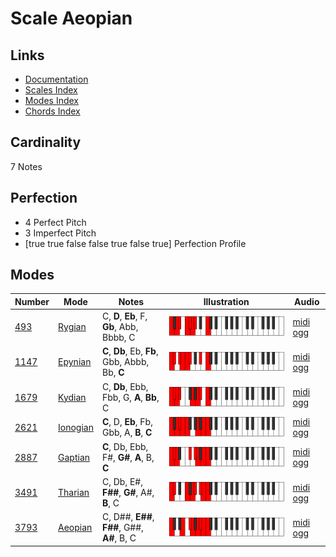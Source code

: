 # Scale Aeopian

## Links

- [Documentation](index.md)
- [Scales Index](Scales.md)
- [Modes Index](Modes.md)
- [Chords Index](Chords.md)

## Cardinality

7 Notes

## Perfection

- 4 Perfect Pitch
- 3 Imperfect Pitch
- [true true false false true false true] Perfection Profile

## Modes

| Number | Mode | Notes | Illustration | Audio |
|--------|------|-------|--------------|-------|
| [493](https://ianring.com/musictheory/scales/493) | [Rygian](ModeRygian.md) | C, **D**, **Eb**, F, **Gb**, Abb, Bbbb, C | ![CNaturalRygian](ModeCNaturalRygian.png) | [midi](ModeCNaturalRygian.mid) [ogg](ModeCNaturalRygian.ogg) | 
| [1147](https://ianring.com/musictheory/scales/1147) | [Epynian](ModeEpynian.md) | **C**, **Db**, Eb, **Fb**, Gbb, Abbb, Bb, **C** | ![CNaturalEpynian](ModeCNaturalEpynian.png) | [midi](ModeCNaturalEpynian.mid) [ogg](ModeCNaturalEpynian.ogg) | 
| [1679](https://ianring.com/musictheory/scales/1679) | [Kydian](ModeKydian.md) | C, **Db**, Ebb, Fbb, G, **A**, **Bb**, C | ![CNaturalKydian](ModeCNaturalKydian.png) | [midi](ModeCNaturalKydian.mid) [ogg](ModeCNaturalKydian.ogg) | 
| [2621](https://ianring.com/musictheory/scales/2621) | [Ionogian](ModeIonogian.md) | **C**, D, **Eb**, Fb, Gbb, A, **B**, **C** | ![CNaturalIonogian](ModeCNaturalIonogian.png) | [midi](ModeCNaturalIonogian.mid) [ogg](ModeCNaturalIonogian.ogg) | 
| [2887](https://ianring.com/musictheory/scales/2887) | [Gaptian](ModeGaptian.md) | **C**, Db, Ebb, F#, **G#**, **A**, B, **C** | ![CNaturalGaptian](ModeCNaturalGaptian.png) | [midi](ModeCNaturalGaptian.mid) [ogg](ModeCNaturalGaptian.ogg) | 
| [3491](https://ianring.com/musictheory/scales/3491) | [Tharian](ModeTharian.md) | C, Db, E#, **F##**, **G#**, A#, **B**, C | ![CNaturalTharian](ModeCNaturalTharian.png) | [midi](ModeCNaturalTharian.mid) [ogg](ModeCNaturalTharian.ogg) | 
| [3793](https://ianring.com/musictheory/scales/3793) | [Aeopian](ModeAeopian.md) | C, D##, **E##**, **F##**, G##, **A#**, B, C | ![CNaturalAeopian](ModeCNaturalAeopian.png) | [midi](ModeCNaturalAeopian.mid) [ogg](ModeCNaturalAeopian.ogg) | 
